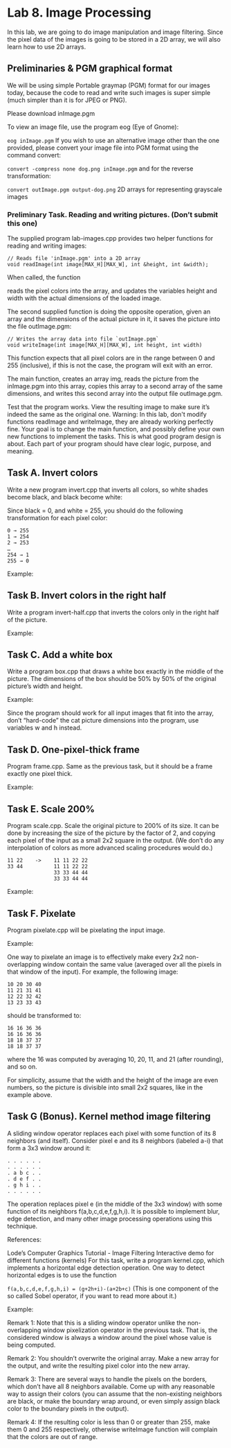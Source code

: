 # Lab 8. Image Processing
In this lab, we are going to do image manipulation and image filtering. Since the pixel data of the images is going to be stored in a 2D array, we will also learn how to use 2D arrays.

## Preliminaries & PGM graphical format
We will be using simple Portable graymap (PGM) format for our images today, because the code to read and write such images is super simple (much simpler than it is for JPEG or PNG).

Please download inImage.pgm

To view an image file, use the program eog (Eye of Gnome):

`eog inImage.pgm`
If you wish to use an alternative image other than the one provided, please convert your image file into PGM format using the command convert:

`convert -compress none dog.png inImage.pgm`
and for the reverse transformation:

`convert outImage.pgm output-dog.png`
2D arrays for representing grayscale images


### Preliminary Task. Reading and writing pictures. (Don’t submit this one)
The supplied program lab-images.cpp provides two helper functions for reading and writing images:
```
// Reads file 'inImage.pgm' into a 2D array
void readImage(int image[MAX_H][MAX_W], int &height, int &width);
```
When called, the function

reads the pixel colors into the array, and
updates the variables height and width with the actual dimensions of the loaded image.


The second supplied function is doing the opposite operation, given an array and the dimensions of the actual picture in it, it saves the picture into the file outImage.pgm:
```
// Writes the array data into file `outImage.pgm`
void writeImage(int image[MAX_H][MAX_W], int height, int width)
```
This function expects that all pixel colors are in the range between 0 and 255 (inclusive), if this is not the case, the program will exit with an error.

The main function, creates an array img, reads the picture from the inImage.pgm into this array, copies this array to a second array of the same dimensions, and writes this second array into the output file outImage.pgm.

Test that the program works.
View the resulting image to make sure it’s indeed the same as the original one.
Warning: In this lab, don't modify functions readImage and writeImage, they are already working perfectly fine. Your goal is to change the main function, and possibly define your own new functions to implement the tasks.
This is what good program design is about. Each part of your program should have clear logic, purpose, and meaning.

## Task A. Invert colors
Write a new program invert.cpp that inverts all colors, so white shades become black, and black become white:

Since black = 0, and white = 255, you should do the following transformation for each pixel color:
```
0 → 255
1 → 254
2 → 253
…
254 → 1
255 → 0
```
Example:

 
## Task B. Invert colors in the right half
Write a program invert-half.cpp that inverts the colors only in the right half of the picture.

Example:

 
## Task C. Add a white box
Write a program box.cpp that draws a white box exactly in the middle of the picture. The dimensions of the box should be 50% by 50% of the original picture’s width and height.

Example:

 
Since the program should work for all input images that fit into the array, don’t “hard-code” the cat picture dimensions into the program, use variables w and h instead.

## Task D. One-pixel-thick frame
Program frame.cpp. Same as the previous task, but it should be a frame exactly one pixel thick.

Example:

 
## Task E. Scale 200%
Program scale.cpp. Scale the original picture to 200% of its size. It can be done by increasing the size of the picture by the factor of 2, and copying each pixel of the input as a small 2x2 square in the output. (We don’t do any interpolation of colors as more advanced scaling procedures would do.)
```
11 22    ->    11 11 22 22
33 44          11 11 22 22
               33 33 44 44
               33 33 44 44
```
Example:

 
## Task F. Pixelate
Program pixelate.cpp will be pixelating the input image.

Example:

 
One way to pixelate an image is to effectively make every 2x2 non-overlapping window contain the same value (averaged over all the pixels in that window of the input). For example, the following image:
```
10 20 30 40
11 21 31 41
12 22 32 42
13 23 33 43
```
should be transformed to:
```
16 16 36 36
16 16 36 36
18 18 37 37
18 18 37 37
```
where the 16 was computed by averaging 10, 20, 11, and 21 (after rounding), and so on.

For simplicity, assume that the width and the height of the image are even numbers, so the picture is divisible into small 2x2 squares, like in the example above.

## Task G (Bonus). Kernel method image filtering
A sliding window operator replaces each pixel with some function of its 8 neighbors (and itself). Consider pixel e and its 8 neighbors (labeled a-i) that form a 3x3 window around it:
```
. . . . . .
. . . . . .
. a b c . . 
. d e f . .
. g h i . .
. . . . . .
```
The operation replaces pixel e (in the middle of the 3x3 window) with some function of its neighbors f(a,b,c,d,e,f,g,h,i). It is possible to implement blur, edge detection, and many other image processing operations using this technique.

References:

Lode’s Computer Graphics Tutorial - Image Filtering
Interactive demo for different functions (kernels)
For this task, write a program kernel.cpp, which implements a horizontal edge detection operation. One way to detect horizontal edges is to use the function

`f(a,b,c,d,e,f,g,h,i) = (g+2h+i)-(a+2b+c)`
(This is one component of the so called Sobel operator, if you want to read more about it.)

Example:

 
Remark 1: Note that this is a sliding window operator unlike the non-overlapping window pixelization operator in the previous task. That is, the considered window is always a window around the pixel whose value is being computed.

Remark 2: You shouldn’t overwrite the original array. Make a new array for the output, and write the resulting pixel color into the new array.

Remark 3: There are several ways to handle the pixels on the borders, which don’t have all 8 neighbors available. Come up with any reasonable way to assign their colors (you can assume that the non-existing neighbors are black, or make the boundary wrap around, or even simply assign black color to the boundary pixels in the output).

Remark 4: If the resulting color is less than 0 or greater than 255, make them 0 and 255 respectively, otherwise writeImage function will complain that the colors are out of range.
